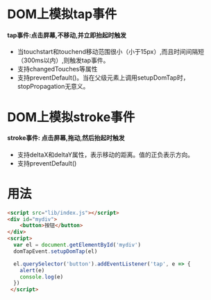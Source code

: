 DOM上模拟tap事件
=== 
#### tap事件:点击屏幕,不移动,并立即抬起时触发
* 当touchstart和touchend移动范围很小（小于15px）,而且时间间隔短（300ms以内）,则触发tap事件。
* 支持changedTouches等属性
* 支持preventDefault()。当在父级元素上调用setupDomTap时，stopPropagation无意义。

DOM上模拟stroke事件
=== 
#### stroke事件: 点击屏幕,拖动,然后抬起时触发
* 支持deltaX和deltaY属性，表示移动的距离。值的正负表示方向。
* 支持preventDefault()

用法
===
````html
<script src="lib/index.js"></script>
<div id="mydiv">
    <button>按钮</button>
</div>
<script>
  var el = document.getElementById('mydiv')
  domTapEvent.setupDomTap(el)

  el.querySelector('button').addEventListener('tap', e => {
    alert(e)
    console.log(e)
  })
 </script>
 ````
